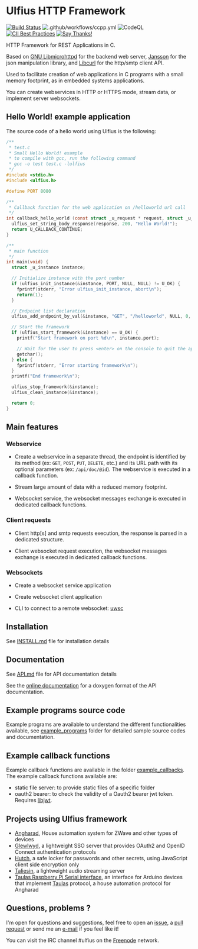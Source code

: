 # Ulfius HTTP Framework

[![Build Status](https://travis-ci.com/babelouest/ulfius.svg?branch=master)](https://travis-ci.com/babelouest/ulfius)
![.github/workflows/ccpp.yml](https://github.com/babelouest/ulfius/workflows/.github/workflows/ccpp.yml/badge.svg)
![CodeQL](https://github.com/babelouest/ulfius/workflows/CodeQL/badge.svg)
[![CII Best Practices](https://bestpractices.coreinfrastructure.org/projects/3195/badge)](https://bestpractices.coreinfrastructure.org/projects/3195)
[![Say Thanks!](https://img.shields.io/badge/Say%20Thanks-!-1EAEDB.svg)](https://saythanks.io/to/github@babelouest.org)

HTTP Framework for REST Applications in C.

Based on [GNU Libmicrohttpd](https://www.gnu.org/software/libmicrohttpd/) for the backend web server, [Jansson](http://www.digip.org/jansson/) for the json manipulation library, and [Libcurl](http://curl.haxx.se/libcurl/) for the http/smtp client API.

Used to facilitate creation of web applications in C programs with a small memory footprint, as in embedded systems applications.

You can create webservices in HTTP or HTTPS mode, stream data, or implement server websockets.

## Hello World! example application

The source code of a hello world using Ulfius is the following:

```c
/**
 * test.c
 * Small Hello World! example
 * to compile with gcc, run the following command
 * gcc -o test test.c -lulfius
 */
#include <stdio.h>
#include <ulfius.h>

#define PORT 8080

/**
 * Callback function for the web application on /helloworld url call
 */
int callback_hello_world (const struct _u_request * request, struct _u_response * response, void * user_data) {
  ulfius_set_string_body_response(response, 200, "Hello World!");
  return U_CALLBACK_CONTINUE;
}

/**
 * main function
 */
int main(void) {
  struct _u_instance instance;

  // Initialize instance with the port number
  if (ulfius_init_instance(&instance, PORT, NULL, NULL) != U_OK) {
    fprintf(stderr, "Error ulfius_init_instance, abort\n");
    return(1);
  }

  // Endpoint list declaration
  ulfius_add_endpoint_by_val(&instance, "GET", "/helloworld", NULL, 0, &callback_hello_world, NULL);

  // Start the framework
  if (ulfius_start_framework(&instance) == U_OK) {
    printf("Start framework on port %d\n", instance.port);

    // Wait for the user to press <enter> on the console to quit the application
    getchar();
  } else {
    fprintf(stderr, "Error starting framework\n");
  }
  printf("End framework\n");

  ulfius_stop_framework(&instance);
  ulfius_clean_instance(&instance);

  return 0;
}
```

## Main features

### Webservice

- Create a webservice in a separate thread, the endpoint is identified by its method (ex: `GET`, `POST`, `PUT`, `DELETE`, etc.) and its URL path with its optional parameters (ex: `/api/doc/@id`). The webservice is executed in a callback function.

- Stream large amount of data with a reduced memory footprint.

- Websocket service, the websocket messages exchange is executed in dedicated callback functions.

### Client requests

- Client http[s] and smtp requests execution, the response is parsed in a dedicated structure.

- Client websocket request execution, the websocket messages exchange is executed in dedicated callback functions.

### Websockets

- Create a websocket service application

- Create websocket client application

- CLI to connect to a remote websocket: [uwsc](https://github.com/babelouest/ulfius/tree/master/tools/uwsc)

## Installation

See [INSTALL.md](INSTALL.md) file for installation details

## Documentation

See [API.md](API.md) file for API documentation details

See the [online documentation](https://babelouest.github.io/ulfius/) for a doxygen format of the API documentation.

## Example programs source code

Example programs are available to understand the different functionalities available, see [example_programs](https://github.com/babelouest/ulfius/blob/master/example_programs) folder for detailed sample source codes and documentation.

## Example callback functions

Example callback functions are available in the folder [example_callbacks](https://github.com/babelouest/ulfius/blob/master/example_callbacks). The example callback functions available are:
- static file server: to provide static files of a specific folder
- oauth2 bearer: to check the validity of a Oauth2 bearer jwt token. Requires [libjwt](https://github.com/benmcollins/libjwt).

## Projects using Ulfius framework

- [Angharad](https://github.com/babelouest/angharad), House automation system for ZWave and other types of devices
- [Glewlwyd](https://github.com/babelouest/glewlwyd), a lightweight SSO server that provides OAuth2 and OpenID Connect authentication protocols
- [Hutch](https://github.com/babelouest/hutch), a safe locker for passwords and other secrets, using JavaScript client side encryption only
- [Taliesin](https://github.com/babelouest/taliesin), a lightweight audio streaming server
- [Taulas Raspberry Pi Serial interface](https://github.com/babelouest/taulas/tree/master/taulas_raspberrypi_serial), an interface for Arduino devices that implement [Taulas](https://github.com/babelouest/taulas/) protocol, a house automation protocol for Angharad

## Questions, problems ?

I'm open for questions and suggestions, feel free to open an [issue](https://github.com/babelouest/ulfius/issues), a [pull request](https://github.com/babelouest/ulfius/pulls) or send me an [e-mail](mailto:mail@babelouest.org) if you feel like it!

You can visit the IRC channel #ulfius on the [Freenode](https://freenode.net/) network.

